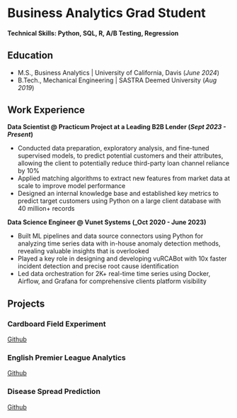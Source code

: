 # Business Analytics Grad Student

#### Technical Skills: Python, SQL, R, A/B Testing, Regression

## Education						       		
- M.S., Business Analytics	| University of California, Davis (_June 2024_)	 			        		
- B.Tech., Mechanical Engineering | SASTRA Deemed University (_Aug 2019_)

## Work Experience
**Data Scientist @ Practicum Project at a Leading B2B Lender (_Sept 2023 - Present_)**
- Conducted data preparation, exploratory analysis, and fine-tuned supervised models, to predict potential customers and their attributes, allowing the client to potentially reduce third-party loan channel reliance by 10%
- Applied matching algorithms to extract new features from market data at scale to improve model performance
- Designed an internal knowledge base and established key metrics to predict target customers using Python on a large client database with 40 million+ records


**Data Science Engineer @ Vunet Systems (_Oct 2020 - June 2023)**
- Built ML pipelines and data source connectors using Python for analyzing time series data with in-house anomaly detection methods, revealing valuable insights that is overlooked
- Played a key role in designing and developing vuRCABot with 10x faster incident detection and precise root cause identification
- Led data orchestration for 2K+ real-time time series using Docker, Airflow, and Grafana for comprehensive clients platform visibility

## Projects
### Cardboard Field Experiment
[Github](https://github.com/rishikesanr/Field-Experiment-Covid-19-Impact)

### English Premier League Analytics 
[Github](https://github.com/rishikesanr/English-Premier-League-Analytics)

### Disease Spread Prediction
[Github](https://github.com/rishikesanr/Disease-Spread-Prediction)




